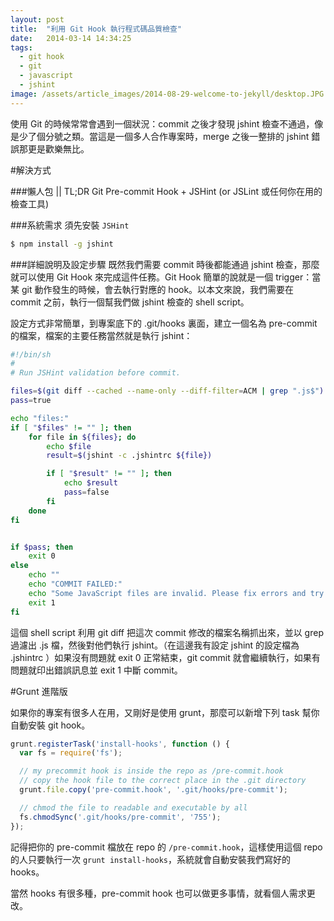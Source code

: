 ```yaml
---
layout: post
title:  "利用 Git Hook 執行程式碼品質檢查"
date:   2014-03-14 14:34:25
tags: 
  - git hook
  - git
  - javascript
  - jshint
image: /assets/article_images/2014-08-29-welcome-to-jekyll/desktop.JPG
---
```


使用 Git 的時候常常會遇到一個狀況：commit 之後才發現 jshint 檢查不通過，像是少了個分號之類。當這是一個多人合作專案時，merge 之後一整排的 jshint 錯誤那更是歡樂無比。

#解決方式

###懶人包 || TL;DR
Git Pre-commit Hook + JSHint (or JSLint 或任何你在用的檢查工具)

###系統需求
須先安裝 `JSHint`

```bash
$ npm install -g jshint
```

###詳細說明及設定步驟
既然我們需要 commit 時後都能通過 jshint 檢查，那麼就可以使用 Git Hook 來完成這件任務。Git Hook 簡單的說就是一個 trigger：當某 git 動作發生的時候，會去執行對應的 hook。以本文來說，我們需要在 commit 之前，執行一個幫我們做 jshint 檢查的 shell script。

設定方式非常簡單，到專案底下的 .git/hooks 裏面，建立一個名為 pre-commit 的檔案，檔案的主要任務當然就是執行 jshint：

```bash
#!/bin/sh
#
# Run JSHint validation before commit.

files=$(git diff --cached --name-only --diff-filter=ACM | grep ".js$")
pass=true

echo "files:"
if [ "$files" != "" ]; then
    for file in ${files}; do
        echo $file
        result=$(jshint -c .jshintrc ${file})

        if [ "$result" != "" ]; then
            echo $result
            pass=false
        fi
    done
fi


if $pass; then
    exit 0
else
    echo ""
    echo "COMMIT FAILED:"
    echo "Some JavaScript files are invalid. Please fix errors and try committing again."
    exit 1
fi
```

這個 shell script 利用 git diff 把這次 commit 修改的檔案名稱抓出來，並以 grep 過濾出 .js 檔，然後對他們執行 jshint。（在這邊我有設定 jshint 的設定檔為 .jshintrc ）如果沒有問題就 exit 0 正常結束，git commit 就會繼續執行，如果有問題就印出錯誤訊息並 exit 1 中斷 commit。


#Grunt 進階版

如果你的專案有很多人在用，又剛好是使用 grunt，那麼可以新增下列 task 幫你自動安裝 git hook。

```javascript
grunt.registerTask('install-hooks', function () {
  var fs = require('fs');

  // my precommit hook is inside the repo as /pre-commit.hook
  // copy the hook file to the correct place in the .git directory
  grunt.file.copy('pre-commit.hook', '.git/hooks/pre-commit');

  // chmod the file to readable and executable by all
  fs.chmodSync('.git/hooks/pre-commit', '755');
});
```
記得把你的 pre-commit 檔放在 repo 的 `/pre-commit.hook`，這樣使用這個 repo 的人只要執行一次 `grunt install-hooks`，系統就會自動安裝我們寫好的 hooks。

當然 hooks 有很多種，pre-commit hook 也可以做更多事情，就看個人需求更改。